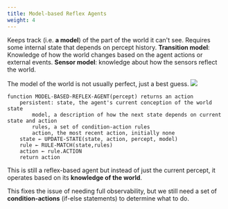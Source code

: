 ```yaml
---
title: Model-based Reflex Agents
weight: 4
---
```


Keeps track (i.e. **a model**) of the part of the world it can't see.
Requires some internal state that depends on percept history.
**Transition model**: Knowledge of how the world changes based on the agent actions or external events.
**Sensor model**: knowledge about how the sensors reflect the world.

The model of the world is not usually perfect, just a best guess.
![](../attachments/cleanshot-2025-09-13-at-1257482x.png)

```
function MODEL-BASED-REFLEX-AGENT(percept) returns an action
	persistent: state, the agent's current conception of the world state
		model, a description of how the next state depends on current state and action
		rules, a set of condition-action rules
		action, the most recent action, initially none
	state ← UPDATE-STATE(state, action, percept, model)
	rule ← RULE-MATCH(state,rules)
	action ← rule.ACTION
	return action
```

This is still a reflex-based agent but instead of just the current percept, it operates based on its **knowledge of the world**.

This fixes the issue of needing full observability, but we still need a set of **condition-actions** (if-else statements) to determine what to do.